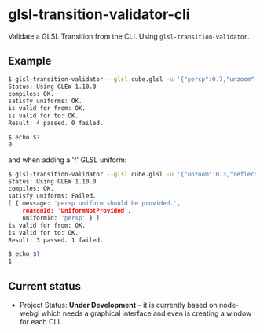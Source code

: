 glsl-transition-validator-cli
=========================

Validate a GLSL Transition from the CLI. Using `glsl-transition-validator`.

Example
----

```bash
$ glsl-transition-validator --glsl cube.glsl -u '{"persp":0.7,"unzoom":0.3,"reflection":0.4,"floating":3}' --from from.png --to to.png --width 512 --height 512
Status: Using GLEW 1.10.0
compiles: OK.
satisfy uniforms: OK.
is valid for from: OK.
is valid for to: OK.
Result: 4 passed. 0 failed.

$ echo $?
0
```

and when adding a 'f' GLSL uniform:

```bash
$ glsl-transition-validator --glsl cube.glsl -u '{"unzoom":0.3,"reflection":0.4,"floating":3}' --from from.png --to to.png --width 512 --height 512
Status: Using GLEW 1.10.0
compiles: OK.
satisfy uniforms: Failed.
[ { message: 'persp uniform should be provided.',
    reasonId: 'UniformNotProvided',
    uniformId: 'persp' } ]
is valid for from: OK.
is valid for to: OK.
Result: 3 passed. 1 failed.

$ echo $?
1
```


Current status
---

* Project Status: **Under Development** – it is currently based on node-webgl which needs a graphical interface and even is creating a window for each CLI...
